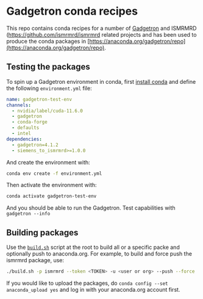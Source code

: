# Gadgetron conda recipes

This repo contains conda recipes for a number of [Gadgetron](https://github.com/gadgetron/gadgetron) and ISMRMRD (https://github.com/ismrmrd/ismrmrd related projects and has been used to produce the conda packages in [https://anaconda.org/gadgetron/repo](https://anaconda.org/gadgetron/repo). 

## Testing the packages

To spin up a Gadgetron environment in conda, first [install conda](https://docs.conda.io/projects/conda/en/latest/user-guide/install/index.html) and define the following `environment.yml` file:

```yaml
name: gadgetron-test-env
channels:
  - nvidia/label/cuda-11.6.0
  - gadgetron
  - conda-forge
  - defaults
  - intel
dependencies:
  - gadgetron=4.1.2
  - siemens_to_ismrmrd>=1.0.0
```

And create the environment with:

```bash
conda env create -f environment.yml
```

Then activate the environment with:

```bash
conda activate gadgetron-test-env
```

And you should be able to run the Gadgetron. Test capabilities with `gadgetron --info`

## Building packages

Use the [`build.sh`](build.sh) script at the root to build all or a specific packe and optionally push to anaconda.org. For example, to build and force push the ismrmrd package, use:

```bash
./build.sh -p ismrmrd --token <TOKEN> -u <user or org> --push --force
```

If you would like to upload the packages, do `conda config --set anaconda_upload yes` and log in with your anaconda.org account first.

